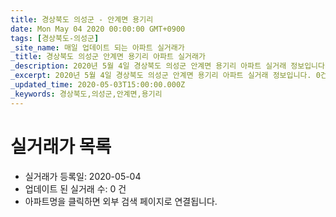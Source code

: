 ```yaml
---
title: 경상북도 의성군 - 안계면 용기리
date: Mon May 04 2020 00:00:00 GMT+0900
tags: [경상북도-의성군]
_site_name: 매일 업데이트 되는 아파트 실거래가
_title: 경상북도 의성군 안계면 용기리 아파트 실거래가
_description: 2020년 5월 4일 경상북도 의성군 안계면 용기리 아파트 실거래 정보입니다. 0건 아파트 정보가 있습니다.
_excerpt: 2020년 5월 4일 경상북도 의성군 안계면 용기리 아파트 실거래 정보입니다. 0건 아파트 정보가 있습니다.
_updated_time: 2020-05-03T15:00:00.000Z
_keywords: 경상북도,의성군,안계면,용기리
---
```






# 실거래가 목록
- 실거래가 등록일: 2020-05-04
- 업데이트 된 실거래 수: 0 건
- 아파트명을 클릭하면 외부 검색 페이지로 연결됩니다.




